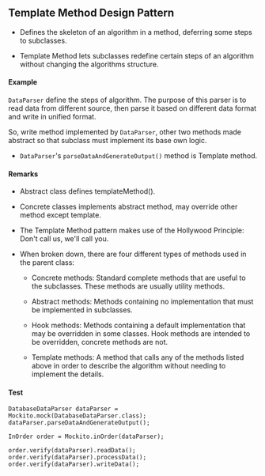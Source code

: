 ## Template Method Design Pattern

- Defines the skeleton of an algorithm in a method, deferring some steps to subclasses. 

- Template Method lets subclasses redefine certain steps of an algorithm without changing the algorithms structure.

#### Example
`DataParser` define the steps of algorithm. The purpose of this parser is to read data from different source,
then parse it based on different data format and write in unified format.

So, write method implemented by `DataParser`, other two methods made abstract so that subclass must implement its 
base own logic.

- `DataParser`'s `parseDataAndGenerateOutput()` method is Template method.

#### Remarks

- Abstract class defines templateMethod().

- Concrete classes implements abstract method, may override other method except template.

- The Template Method pattern makes use of the Hollywood Principle: Don't call us, we'll call you.

- When broken down, there are four different types of methods used in the parent class: 

    - Concrete methods: Standard complete methods that are useful to the subclasses. These methods are usually utility methods.

    - Abstract methods: Methods containing no implementation that must be implemented in subclasses.

    - Hook methods: Methods containing a default implementation that may be overridden in some classes. Hook methods are intended to be overridden, concrete methods are not.

    - Template methods: A method that calls any of the methods listed above in order to describe the algorithm without needing to implement the details.

#### Test
```
DatabaseDataParser dataParser = Mockito.mock(DatabaseDataParser.class);
dataParser.parseDataAndGenerateOutput();

InOrder order = Mockito.inOrder(dataParser);

order.verify(dataParser).readData();
order.verify(dataParser).processData();
order.verify(dataParser).writeData();
```